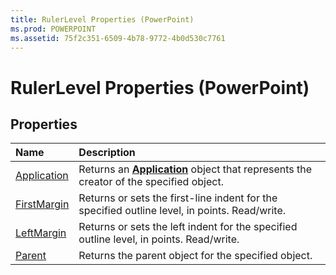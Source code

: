 ```yaml
---
title: RulerLevel Properties (PowerPoint)
ms.prod: POWERPOINT
ms.assetid: 75f2c351-6509-4b78-9772-4b0d530c7761
---
```



# RulerLevel Properties (PowerPoint)

## Properties



|**Name**|**Description**|
|:-----|:-----|
|[Application](rulerlevel-application-property-powerpoint.md)|Returns an  **[Application](application-object-powerpoint.md)** object that represents the creator of the specified object.|
|[FirstMargin](rulerlevel-firstmargin-property-powerpoint.md)|Returns or sets the first-line indent for the specified outline level, in points. Read/write.|
|[LeftMargin](rulerlevel-leftmargin-property-powerpoint.md)|Returns or sets the left indent for the specified outline level, in points. Read/write.|
|[Parent](rulerlevel-parent-property-powerpoint.md)|Returns the parent object for the specified object.|

